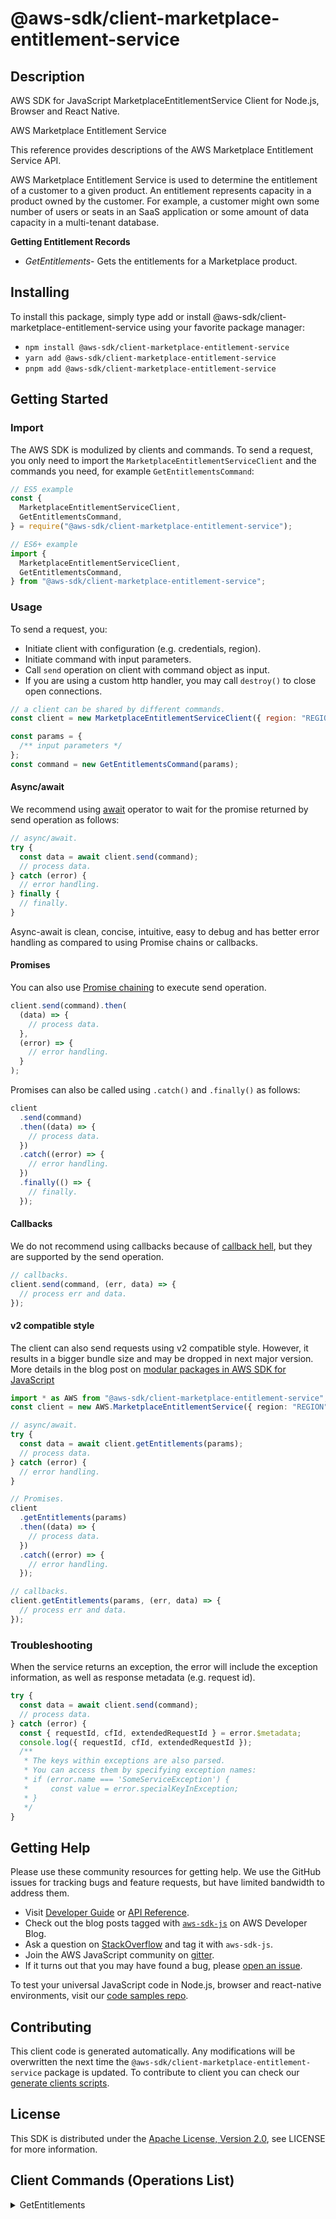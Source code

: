 <!-- generated file, do not edit directly -->

# @aws-sdk/client-marketplace-entitlement-service

## Description

AWS SDK for JavaScript MarketplaceEntitlementService Client for Node.js, Browser and React Native.

<fullname>AWS Marketplace Entitlement Service</fullname>

<p>This reference provides descriptions of the AWS Marketplace Entitlement Service
API.</p>
<p>AWS Marketplace Entitlement Service is used to determine the entitlement of a customer to
a given product. An entitlement represents capacity in a product owned by the customer. For
example, a customer might own some number of users or seats in an SaaS application or some
amount of data capacity in a multi-tenant database.</p>
<p>
<b>Getting Entitlement Records</b>
</p>
<ul>
<li>
<p>
<i>GetEntitlements</i>- Gets the entitlements for a Marketplace
product.</p>
</li>
</ul>

## Installing

To install this package, simply type add or install @aws-sdk/client-marketplace-entitlement-service
using your favorite package manager:

- `npm install @aws-sdk/client-marketplace-entitlement-service`
- `yarn add @aws-sdk/client-marketplace-entitlement-service`
- `pnpm add @aws-sdk/client-marketplace-entitlement-service`

## Getting Started

### Import

The AWS SDK is modulized by clients and commands.
To send a request, you only need to import the `MarketplaceEntitlementServiceClient` and
the commands you need, for example `GetEntitlementsCommand`:

```js
// ES5 example
const {
  MarketplaceEntitlementServiceClient,
  GetEntitlementsCommand,
} = require("@aws-sdk/client-marketplace-entitlement-service");
```

```ts
// ES6+ example
import {
  MarketplaceEntitlementServiceClient,
  GetEntitlementsCommand,
} from "@aws-sdk/client-marketplace-entitlement-service";
```

### Usage

To send a request, you:

- Initiate client with configuration (e.g. credentials, region).
- Initiate command with input parameters.
- Call `send` operation on client with command object as input.
- If you are using a custom http handler, you may call `destroy()` to close open connections.

```js
// a client can be shared by different commands.
const client = new MarketplaceEntitlementServiceClient({ region: "REGION" });

const params = {
  /** input parameters */
};
const command = new GetEntitlementsCommand(params);
```

#### Async/await

We recommend using [await](https://developer.mozilla.org/en-US/docs/Web/JavaScript/Reference/Operators/await)
operator to wait for the promise returned by send operation as follows:

```js
// async/await.
try {
  const data = await client.send(command);
  // process data.
} catch (error) {
  // error handling.
} finally {
  // finally.
}
```

Async-await is clean, concise, intuitive, easy to debug and has better error handling
as compared to using Promise chains or callbacks.

#### Promises

You can also use [Promise chaining](https://developer.mozilla.org/en-US/docs/Web/JavaScript/Guide/Using_promises#chaining)
to execute send operation.

```js
client.send(command).then(
  (data) => {
    // process data.
  },
  (error) => {
    // error handling.
  }
);
```

Promises can also be called using `.catch()` and `.finally()` as follows:

```js
client
  .send(command)
  .then((data) => {
    // process data.
  })
  .catch((error) => {
    // error handling.
  })
  .finally(() => {
    // finally.
  });
```

#### Callbacks

We do not recommend using callbacks because of [callback hell](http://callbackhell.com/),
but they are supported by the send operation.

```js
// callbacks.
client.send(command, (err, data) => {
  // process err and data.
});
```

#### v2 compatible style

The client can also send requests using v2 compatible style.
However, it results in a bigger bundle size and may be dropped in next major version. More details in the blog post
on [modular packages in AWS SDK for JavaScript](https://aws.amazon.com/blogs/developer/modular-packages-in-aws-sdk-for-javascript/)

```ts
import * as AWS from "@aws-sdk/client-marketplace-entitlement-service";
const client = new AWS.MarketplaceEntitlementService({ region: "REGION" });

// async/await.
try {
  const data = await client.getEntitlements(params);
  // process data.
} catch (error) {
  // error handling.
}

// Promises.
client
  .getEntitlements(params)
  .then((data) => {
    // process data.
  })
  .catch((error) => {
    // error handling.
  });

// callbacks.
client.getEntitlements(params, (err, data) => {
  // process err and data.
});
```

### Troubleshooting

When the service returns an exception, the error will include the exception information,
as well as response metadata (e.g. request id).

```js
try {
  const data = await client.send(command);
  // process data.
} catch (error) {
  const { requestId, cfId, extendedRequestId } = error.$metadata;
  console.log({ requestId, cfId, extendedRequestId });
  /**
   * The keys within exceptions are also parsed.
   * You can access them by specifying exception names:
   * if (error.name === 'SomeServiceException') {
   *     const value = error.specialKeyInException;
   * }
   */
}
```

## Getting Help

Please use these community resources for getting help.
We use the GitHub issues for tracking bugs and feature requests, but have limited bandwidth to address them.

- Visit [Developer Guide](https://docs.aws.amazon.com/sdk-for-javascript/v3/developer-guide/welcome.html)
  or [API Reference](https://docs.aws.amazon.com/AWSJavaScriptSDK/v3/latest/index.html).
- Check out the blog posts tagged with [`aws-sdk-js`](https://aws.amazon.com/blogs/developer/tag/aws-sdk-js/)
  on AWS Developer Blog.
- Ask a question on [StackOverflow](https://stackoverflow.com/questions/tagged/aws-sdk-js) and tag it with `aws-sdk-js`.
- Join the AWS JavaScript community on [gitter](https://gitter.im/aws/aws-sdk-js-v3).
- If it turns out that you may have found a bug, please [open an issue](https://github.com/aws/aws-sdk-js-v3/issues/new/choose).

To test your universal JavaScript code in Node.js, browser and react-native environments,
visit our [code samples repo](https://github.com/aws-samples/aws-sdk-js-tests).

## Contributing

This client code is generated automatically. Any modifications will be overwritten the next time the `@aws-sdk/client-marketplace-entitlement-service` package is updated.
To contribute to client you can check our [generate clients scripts](https://github.com/aws/aws-sdk-js-v3/tree/main/scripts/generate-clients).

## License

This SDK is distributed under the
[Apache License, Version 2.0](http://www.apache.org/licenses/LICENSE-2.0),
see LICENSE for more information.

## Client Commands (Operations List)

<details>
<summary>
GetEntitlements
</summary>

[Command API Reference](https://docs.aws.amazon.com/AWSJavaScriptSDK/v3/latest/client/marketplace-entitlement-service/command/GetEntitlementsCommand/) / [Input](https://docs.aws.amazon.com/AWSJavaScriptSDK/v3/latest/Package/-aws-sdk-client-marketplace-entitlement-service/Interface/GetEntitlementsCommandInput/) / [Output](https://docs.aws.amazon.com/AWSJavaScriptSDK/v3/latest/Package/-aws-sdk-client-marketplace-entitlement-service/Interface/GetEntitlementsCommandOutput/)

</details>
